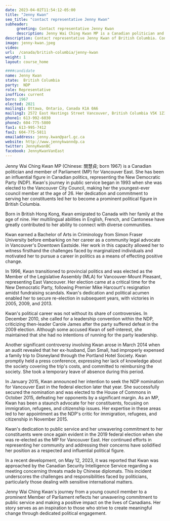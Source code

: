 ```yaml
---
date: 2023-04-02T11:54:12-05:00
title: "Jenny Kwan"
seo_title: "contact representative Jenny Kwan"
subheader:
     greeting: Contact representative Jenny Kwan
     description: Jenny Wai Ching Kwan MP is a Canadian politician and member of Parliament (MP) for Vancouver East. She has been an influential figure in Canadian politics, representing the New Democratic Party (NDP). Kwan's journey in public service began in 1993 when she was elected to the Vancouver City Council, making her the youngest-ever council member at the age of 26. Her dedication and commitment to serving her constituents led her to become a prominent political figure in British Columbia.
description: Contact representative Jenny Kwan of British Columbia. Contact information for Jenny Kwan includes email address, phone number, and mailing address.
image: jenny-kwan.jpeg
video:
url:  /canada/british-columbia/jenny-kwan
weight: 1
layout: course_home

####candidate
name: Jenny Kwan
state:	British Columbia
party:	NDP
role: Representative
inoffice: current
born: 1967
elected: 2021
mailing1: Ottawa, Ontario, Canada K1A 0A6
mailing2: 2572 East Hastings Street Vancouver, British Columbia V5K 1Z3
phone1: 613-992-6030
phone2: 604-775-5800
fax1: 613-995-7412
fax2: 604-775-5811
emailaddress: jenny.kwan@parl.gc.ca
website: http://www.jennykwanndp.ca
twitter: JennyKwanBC
facebook: JennyKwanVanEast
---
```


Jenny Wai Ching Kwan MP (Chinese: 關慧貞; born 1967) is a Canadian politician and member of Parliament (MP) for Vancouver East. She has been an influential figure in Canadian politics, representing the New Democratic Party (NDP). Kwan's journey in public service began in 1993 when she was elected to the Vancouver City Council, making her the youngest-ever council member at the age of 26. Her dedication and commitment to serving her constituents led her to become a prominent political figure in British Columbia.

Born in British Hong Kong, Kwan emigrated to Canada with her family at the age of nine. Her multilingual abilities in English, French, and Cantonese have greatly contributed to her ability to connect with diverse communities.

Kwan earned a Bachelor of Arts in Criminology from Simon Fraser University before embarking on her career as a community legal advocate in Vancouver's Downtown Eastside. Her work in this capacity allowed her to witness firsthand the challenges faced by marginalized individuals and motivated her to pursue a career in politics as a means of effecting positive change.

In 1996, Kwan transitioned to provincial politics and was elected as the Member of the Legislative Assembly (MLA) for Vancouver-Mount Pleasant, representing East Vancouver. Her election came at a critical time for the New Democratic Party, following Premier Mike Harcourt's resignation amidst fundraising scandals. Kwan's dedication and political acumen enabled her to secure re-election in subsequent years, with victories in 2005, 2009, and 2013.

Kwan's political career was not without its share of controversies. In December 2010, she called for a leadership convention within the NDP, criticizing then-leader Carole James after the party suffered defeat in the 2009 election. Although some accused Kwan of self-interest, she maintained that she had no intentions of running for the party leadership.

Another significant controversy involving Kwan arose in March 2014 when an audit revealed that her ex-husband, Dan Small, had improperly expensed a family trip to Disneyland through the Portland Hotel Society. Kwan promptly held a press conference, expressing her lack of knowledge about the society covering the trip's costs, and committed to reimbursing the society. She took a temporary leave of absence during this period.

In January 2015, Kwan announced her intention to seek the NDP nomination for Vancouver East in the federal election later that year. She successfully secured the nomination and was elected to the House of Commons in October 2015, defeating her opponents by a significant margin. As an MP, Kwan has been a staunch advocate for her constituents, focusing on immigration, refugees, and citizenship issues. Her expertise in these areas led to her appointment as the NDP's critic for immigration, refugees, and citizenship in November 2015.

Kwan's dedication to public service and her unwavering commitment to her constituents were once again evident in the 2019 federal election when she was re-elected as the MP for Vancouver East. Her continued efforts in representing her community and addressing their concerns have solidified her position as a respected and influential political figure.

In a recent development, on May 12, 2023, it was reported that Kwan was approached by the Canadian Security Intelligence Service regarding a meeting concerning threats made by Chinese diplomats. This incident underscores the challenges and responsibilities faced by politicians, particularly those dealing with sensitive international matters.

Jenny Wai Ching Kwan's journey from a young council member to a prominent Member of Parliament reflects her unwavering commitment to public service and making a positive impact on the lives of Canadians. Her story serves as an inspiration to those who strive to create meaningful change through dedicated political engagement.
